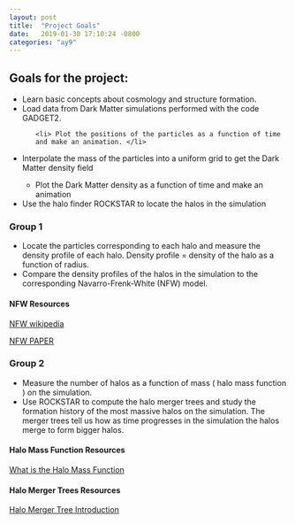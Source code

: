 ```yaml
---
layout: post
title:  "Project Goals"
date:   2019-01-30 17:10:24 -0800
categories: "ay9"
---
```

## Goals for the project:

<ul>

  <li> Learn basic concepts about cosmology and structure formation. </li>

  <li> Load data from Dark Matter simulations performed with the code GADGET2. </li>

  <ul>

    <li> Plot the positions of the particles as a function of time and make an animation. </li>
  </ul>

<li> Interpolate the mass of the particles into a uniform grid to get the Dark Matter density field </li>   

<ul>

  <li> Plot the Dark Matter density as a function of time and make an animation </li>

  </ul>

<li> Use the halo finder ROCKSTAR to locate the halos in the simulation </li>

</ul>

### Group 1

<ul>
<li> Locate the particles corresponding to each halo and measure the density profile of each halo. Density profile = density of the halo as a function of radius. </li>

<li> Compare the density profiles of the halos in the simulation to the corresponding Navarro-Frenk-White (NFW) model. </li>

</ul>

#### NFW Resources

[ NFW wikipedia ]( https://en.wikipedia.org/wiki/Navarro%E2%80%93Frenk%E2%80%93White_profile )

[ NFW PAPER ]( https://arxiv.org/pdf/astro-ph/9508025.pdf )

### Group 2

<ul>
<li> Measure the number of halos as a function of mass ( halo mass function ) on the simulation. </li>

<li> Use ROCKSTAR to compute the halo merger trees and study the formation history of the most massive halos on the simulation. The merger trees tell us how as time progresses in the simulation the halos merge to form bigger halos. </li>
</ul>

#### Halo Mass Function Resources

[What is the Halo Mass Function ]( https://www.quora.com/What-is-the-dark-matter-halo-mass-function-Is-there-an-equation-for-it )

#### Halo Merger Trees Resources
[ Halo Merger Tree Introduction ]( https://www.cosmosim.org/cms/documentation/database-structure/merger-trees/ )







<!-- </ul> -->
